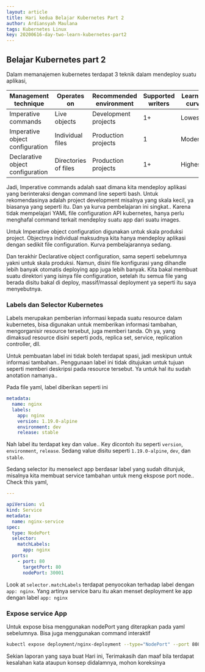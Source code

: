 ```yaml
---
layout: article
title: Hari kedua Belajar Kubernetes Part 2
author: Ardiansyah Maulana
tags: Kubernetes Linux
key: 20200616-day-two-learn-kubernetes-part2
---
```

## Belajar Kubernetes part 2

Dalam memanajemen kubernetes terdapat 3 teknik dalam mendeploy suatu aplikasi,

Management technique | Operates on | Recommended environment | Supported writers | Learning curve
-------------------- | ----------- | ----------------------- | ----------------- | --------------
Imperative commands | Live objects | Development projects | 1+ | Lowest
Imperative object configuration | Individual files | Production projects | 1 | Moderate
Declarative object configuration | Directories of files | Production projects | 1+ | Highest

Jadi, Imperative commands adalah saat dimana kita mendeploy aplikasi yang berinteraksi dengan command line seperti bash. Untuk rekomendasinya adalah project development misalnya yang skala kecil, ya biasanya yang seperti itu. Dan ya kurva pembelajaran ini singkat.. Karena tidak mempelajari YAML file configuration API kubernetes, hanya perlu menghafal command terkait mendeploy suatu app dari suatu images.

Untuk Imperative object configuration digunakan untuk skala produksi project. Objectnya individual maksudnya kita hanya mendeploy aplikasi dengan sedikit file configuration. Kurva pembelajarannya sedang.

Dan terakhir Declarative object configuration, sama seperti sebelumnya yakni untuk skala produksi. Namun, disini file konfigurasi yang dihandle lebih banyak otomatis deploying app juga lebih banyak. Kita bakal membuat suatu direktori yang isinya file configuration, setelah itu semua file yang berada disitu bakal di deploy, massif/massal deployment ya seperti itu saya menyebutnya.

### Labels dan Selector Kubernetes

Labels merupakan pemberian informasi kepada suatu resource dalam kubernetes, bisa digunakan untuk memberikan informasi tambahan, mengorganisir resource tersebut, juga memberi tanda. Oh ya, yang dimaksud resource disini seperti pods, replica set, service, replication controller, dll.

Untuk pembuatan label ini tidak boleh terdapat spasi, jadi meskipun untuk informasi tambahan.. Penggunaan label ini tidak ditujukan untuk tujuan seperti memberi deskripsi pada resource tersebut. Ya untuk hal itu sudah anotation namanya..

Pada file yaml, label diberikan seperti ini

```yaml
metadata:
  name: nginx
  labels:
    app: nginx
    version: 1.19.0-alpine
    environment: dev
    release: stable
```

Nah label itu terdapat key dan value.. Key dicontoh itu seperti `version`, `environment`, `release`. Sedang value disitu seperti `1.19.0-alpine`, `dev`, dan `stable`.

Sedang selector itu menselect app berdasar label yang sudah ditunjuk, misalnya kita membuat service tambahan untuk meng ekspose port node.. Check this yaml,

```yaml
---

apiVersion: v1
kind: Service
metadata:
  name: nginx-service
spec:
  type: NodePort
  selector:
    matchLabels:
      app: nginx
  ports:
    - port: 80
      targetPort: 80
      nodePort: 30001
```

Look at `selector.matchLabels` terdapat penyocokan terhadap label dengan `app: nginx`. Yang artinya service baru itu akan menset deployment ke app dengan label `app: nginx`

### Expose service App

Untuk expose bisa menggunakan nodePort yang diterapkan pada yaml sebelumnya. Bisa juga menggunakan command interaktif

```bash
kubectl expose deployment/nginx-deployment --type="NodePort" --port 8080
```

Sekian laporan yang saya buat Hari ini, Terimakasih dan maaf bila terdapat kesalahan kata ataupun konsep didalamnya, mohon koreksinya
